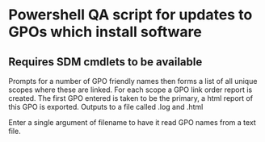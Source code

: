 # Powershell QA script for updates to GPOs which install software
## Requires SDM cmdlets to be available

Prompts for a number of GPO friendly names then forms a list of all unique scopes where these are linked. For each scope a GPO link order report is created. The first GPO entered is taken to be the primary, a html report of this GPO is exported. Outputs to a file called <gpoName>.log and <GPO Friendlyname>.html 

Enter a single argument of filename to have it read GPO names from a text file.
